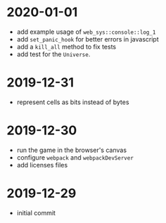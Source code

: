 # 2020-01-01

- add example usage of `web_sys::console::log_1`
- add `set_panic_hook` for better errors in javascript
- add a `kill_all` method to fix tests
- add test for the `Universe`.

# 2019-12-31

- represent cells as bits instead of bytes

# 2019-12-30

- run the game in the browser's canvas
- configure `webpack` and `webpackDevServer`
- add licenses files

# 2019-12-29

- initial commit
